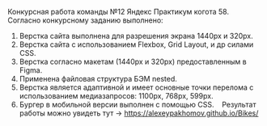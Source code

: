 Конкурсная работа команды №12 Яндекс Практикум когота 58.
​
Согласно конкурсному заданию выполнено:
1. Верстка сайта выполнена для разрешения экрана 1440px и 320px.
2. Верстка сайта с использованием Flexbox, Grid Layout, и др силами CSS.
3. Верстка согласно макетам (1440px и 320px) предоставленным в Figma.
4. Применена файловая структура БЭМ nested.
5. Верстка является адаптивной и имеет основные точки перелома с использованием медиазапросов: 1100px, 768px, 599px.
6. Бургер в мобильной версии выполнен с помощью CSS.
​
​
​
Результат работы можно увидеть тут ->  https://alexeypakhomov.github.io/Bikes/
